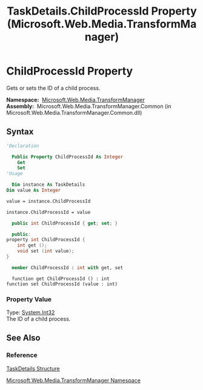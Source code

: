 ﻿---
title: TaskDetails.ChildProcessId Property (Microsoft.Web.Media.TransformManager)
TOCTitle: ChildProcessId Property
ms:assetid: P:Microsoft.Web.Media.TransformManager.TaskDetails.ChildProcessId
ms:mtpsurl: https://msdn.microsoft.com/en-us/library/microsoft.web.media.transformmanager.taskdetails.childprocessid(v=VS.90)
ms:contentKeyID: 35521048
ms.date: 06/14/2012
mtps_version: v=VS.90
f1_keywords:
- Microsoft.Web.Media.TransformManager.TaskDetails.get_ChildProcessId
- Microsoft.Web.Media.TransformManager.TaskDetails.set_ChildProcessId
- Microsoft.Web.Media.TransformManager.TaskDetails.ChildProcessId
dev_langs:
- csharp
- jscript
- vb
- FSharp
- cpp
api_location:
- Microsoft.Web.Media.TransformManager.Common.dll
api_name:
- Microsoft.Web.Media.TransformManager.TaskDetails.ChildProcessId
- Microsoft.Web.Media.TransformManager.TaskDetails.get_ChildProcessId
- Microsoft.Web.Media.TransformManager.TaskDetails.set_ChildProcessId
api_type:
- Managed
topic_type:
- apiref
- kbSyntax
product_family_name: VS
ROBOTS: INDEX,FOLLOW
---

# ChildProcessId Property

Gets or sets the ID of a child process.

**Namespace:**  [Microsoft.Web.Media.TransformManager](microsoft-web-media-transformmanager-namespace.md)  
**Assembly:**  Microsoft.Web.Media.TransformManager.Common (in Microsoft.Web.Media.TransformManager.Common.dll)

## Syntax

```vb
'Declaration

  Public Property ChildProcessId As Integer
    Get
    Set
'Usage

  Dim instance As TaskDetails
Dim value As Integer

value = instance.ChildProcessId

instance.ChildProcessId = value
```

```csharp
  public int ChildProcessId { get; set; }
```

```cpp
  public:
property int ChildProcessId {
    int get ();
    void set (int value);
}
```

``` fsharp
  member ChildProcessId : int with get, set
```

```jscript
  function get ChildProcessId () : int
function set ChildProcessId (value : int)
```

### Property Value

Type: [System.Int32](https://msdn.microsoft.com/library/td2s409d)  
The ID of a child process.  

## See Also

### Reference

[TaskDetails Structure](taskdetails-structure-microsoft-web-media-transformmanager.md)

[Microsoft.Web.Media.TransformManager Namespace](microsoft-web-media-transformmanager-namespace.md)

